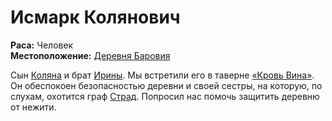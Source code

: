 # Исмарк Колянович

**Раса:** Человек  
**Местоположение:** [Деревня Баровия](../../locations/barovia-village.md)

Сын [Коляна](kolyan.md) и брат [Ирины](ireena-kolyana.md). Мы встретили его в таверне [«Кровь Вина»](../../locations/blood-of-the-vine-tavern.md). Он обеспокоен безопасностью деревни и своей сестры, на которую, по слухам, охотится граф [Страд](strahd-von-zarovich.md). Попросил нас помочь защитить деревню от нежити.
